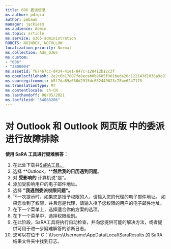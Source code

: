 ```yaml
---
title: 606 委派信息
ms.author: pdigia
author: pebaum
manager: jackiesm
ms.audience: Admin
ms.topic: article
ms.service: o365-administration
ROBOTS: NOINDEX, NOFOLLOW
localization_priority: Normal
ms.collection: Adm_O365
ms.custom:
- "606"
- "3800004"
ms.assetid: f67467cc-d434-41e1-847c-120412b12c3f
ms.openlocfilehash: 2e2c6b17807fe8ecab0b9685f981beda20c122143d1036a9c03075552c5ca897
ms.sourcegitcommit: b5f7da89a650d2915dc652449623c78be6247175
ms.translationtype: MT
ms.contentlocale: zh-CN
ms.lasthandoff: 08/05/2021
ms.locfileid: "54088206"
---
```

# <a name="troubleshooting-delegation-in-outlook-and-outlook-on-the-web"></a>对 Outlook 和 Outlook 网页版 中的委派进行故障排除

**使用 SaRA 工具进行疑难解答：**

1. 在此处下载并[SaRA工具。](https://aka.ms/SaRA-SkypeForBusinessSignIn)
1. 选择 **Outlook，****然后我的日历遇到问题**。
1. 对 **受影响的** 计算机说"是"。
1. 添加受影响用户的电子邮件地址。
1. 选择 **"我遇到委派权限问题"。**
1. 下一次提示时，如果您是授予权限的人，请输入您的代理的电子邮件地址。 如果您收到了权限，并且您是代理，请输入授予您权限的用户的电子邮件地址。
1. 在下一个菜单上，选择适合你的方案的选项。
1. 在下一个菜单中，选择权限级别。
1. 在此阶段，SaRA工具将执行自动检查，并向您提供可能的解决方法，或者提供可用于进一步疑难解答的诊断日志。
1. 您可以在位于 C：\Users\Username\AppData\Local\SaraResults 的 SaRA 结果文件夹中找到日志。
